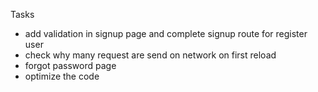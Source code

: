 Tasks
 - add validation in signup page and complete signup route for register user
 - check why many request are send on network on first reload
 - forgot password page
 - optimize the code